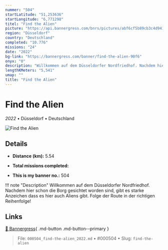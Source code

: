 ```yaml
---
nummer: "504"
startLatitude: "51,253636"
startLongitude: "6,771298"
titel: "Find the Alien"
picture: "https://api.bannergress.com/bnrs/pictures/abf6cf5b89cb3c4d941e4591cc9d2cab"
region: "Düsseldorf"
country: "Deutschland"
completed: "10.776"
missions: "24"
date: "2022"
bg-link: "https://bannergress.com/banner/find-the-alien-90f6"
onyx: "0"
description: "Willkommen auf dem Düsseldorfer Nordfriedhof. Nachdem hier schon die Borg gesichtet worden sind, \ngibt es starke Anzeichen dass es hier auch Aliens gibt. Folge der Route in der richtigen Reihenfolge!"
lengthKMeters: "5,541"
umap: ""
title: "Find the Alien"
---
```

# Find the Alien

*2022* • Düsseldorf • Deutschland

![Find the Alien](https://api.bannergress.com/bnrs/pictures/abf6cf5b89cb3c4d941e4591cc9d2cab)

## Details
- **Distance (km):** 5.54

- **Total missions completed:** 
- **This is my banner no.:** 504


!!! note "Description"
    Willkommen auf dem Düsseldorfer Nordfriedhof. Nachdem hier schon die Borg gesichtet worden sind, 
gibt es starke Anzeichen dass es hier auch Aliens gibt. Folge der Route in der richtigen Reihenfolge!



## Links
[🔗 Bannergress](https://bannergress.com/banner/find-the-alien-90f6){ .md-button .md-button--primary }



> File: `000504_find-the-alien_2022.md` • #000504 • Slug: `find-the-alien`
